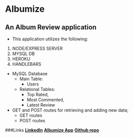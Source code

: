 
# Albumize
## An Album Review application


* This application utilizes the following:

1. NODE/EXPRESS SERVER
2. MYSQL DB
3. HEROKU
4. HANDLEBARS



* MySQL Database 
    - Main Table:
        * Users
    - Relational Tables:
        * Top Rated,
        * Most Commented,
        * Latest Review
* GET and POST routes for retrieving and adding new data;
    * GET routes
    * POST routes



###Links
**[LinkedIn](https://www.linkedin.com/in/jason-lloyd-a0ba9529/)**
**[Albumize App](https://glacial-tundra-34381.herokuapp.com/)**
**[Github repo](https://github.com/jll9qw/AlbumReviewBlog.git)**